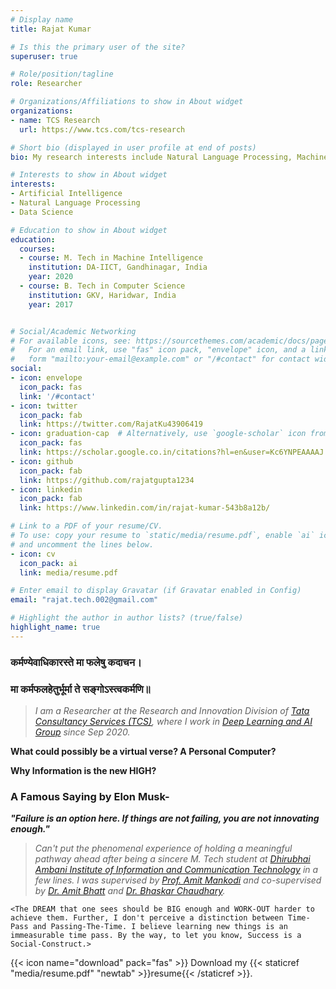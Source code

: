 ```yaml
---
# Display name
title: Rajat Kumar  

# Is this the primary user of the site?
superuser: true

# Role/position/tagline
role: Researcher 

# Organizations/Affiliations to show in About widget
organizations:
- name: TCS Research 
  url: https://www.tcs.com/tcs-research

# Short bio (displayed in user profile at end of posts)
bio: My research interests include Natural Language Processing, Machine Learning and Data Science.

# Interests to show in About widget
interests:
- Artificial Intelligence
- Natural Language Processing
- Data Science

# Education to show in About widget
education:
  courses:
  - course: M. Tech in Machine Intelligence
    institution: DA-IICT, Gandhinagar, India
    year: 2020
  - course: B. Tech in Computer Science 
    institution: GKV, Haridwar, India
    year: 2017


# Social/Academic Networking
# For available icons, see: https://sourcethemes.com/academic/docs/page-builder/#icons
#   For an email link, use "fas" icon pack, "envelope" icon, and a link in the
#   form "mailto:your-email@example.com" or "/#contact" for contact widget.
social:
- icon: envelope
  icon_pack: fas
  link: '/#contact'
- icon: twitter
  icon_pack: fab
  link: https://twitter.com/RajatKu43906419
- icon: graduation-cap  # Alternatively, use `google-scholar` icon from `ai` icon pack
  icon_pack: fas
  link: https://scholar.google.co.in/citations?hl=en&user=Kc6YNPEAAAAJ
- icon: github
  icon_pack: fab
  link: https://github.com/rajatgupta1234
- icon: linkedin
  icon_pack: fab
  link: https://www.linkedin.com/in/rajat-kumar-543b8a12b/

# Link to a PDF of your resume/CV.
# To use: copy your resume to `static/media/resume.pdf`, enable `ai` icons in `params.toml`, 
# and uncomment the lines below.
- icon: cv
  icon_pack: ai
  link: media/resume.pdf

# Enter email to display Gravatar (if Gravatar enabled in Config)
email: "rajat.tech.002@gmail.com"

# Highlight the author in author lists? (true/false)
highlight_name: true
---
```

### **कर्मण्येवाधिकारस्ते मा फलेषु कदाचन।**

### **मा कर्मफलहेतुर्भूर्मा ते सङ्गोऽस्त्वकर्मणि॥**

>_I am a Researcher at the Research and Innovation Division of [Tata Consultancy Services (TCS)](https://www.tcs.com/research-and-innovation), where I work  in [Deep Learning and AI Group](https://www.tcs.com/bridging-the-human-machine-divide) since Sep 2020._ 

**What could possibly be a virtual verse? A Personal Computer?**

**Why Information is the new HIGH?**


### A Famous Saying by Elon Musk-

___"Failure is an option here. If things are not failing, you are not innovating enough."___


>_Can't put the phenomenal experience of holding a meaningful pathway ahead after being a sincere M. Tech student at [Dhirubhai Ambani Institute of Information and Communication Technology](https://www.daiict.ac.in/) in a few lines. I was supervised by [Prof. Amit Mankodi](https://www.daiict.ac.in/profile/amit-mankodi/) and co-supervised by [Dr. Amit Bhatt](https://www.daiict.ac.in/profile/amit-bhatt/) and [Dr. Bhaskar Chaudhary](https://www.daiict.ac.in/profile/bhaskar-chaudhury/)._ 

`<The DREAM that one sees should be BIG enough and WORK-OUT harder to achieve them. Further, I don't perceive a distinction between Time-Pass and Passing-The-Time. I believe learning new things is an immeasurable time pass. By the way, to let you know, Success is a Social-Construct.>`



{{< icon name="download" pack="fas" >}} Download my {{< staticref "media/resume.pdf" "newtab" >}}resume{{< /staticref >}}.
